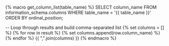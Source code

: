 {% macro get_column_list(table_name) %}
  SELECT column_name
  FROM information_schema.columns
  WHERE table_name = '{{ table_name }}'
  ORDER BY ordinal_position;

  -- Loop through results and build comma-separated list
  {% set columns = [] %}
  {% for row in result %}
    {% set columns.append(row.column_name) %}  {% endfor %}
  {{ ",".join(columns) }}
{% endmacro %}
